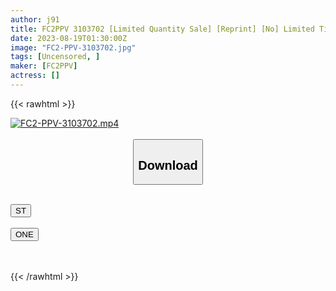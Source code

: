 ```yaml
---
author: j91
title: FC2PPV 3103702 [Limited Quantity Sale] [Reprint] [No] Limited Time! Very Popular! Current ○ Female ○ Student Super Slender Beauty **! It All Started Here, A Shocking Debut! ! !
date: 2023-08-19T01:30:00Z
image: "FC2-PPV-3103702.jpg"
tags: [Uncensored, ]
maker: [FC2PPV]
actress: []
---
```



{{< rawhtml >}}

<div class="video" data-videoid="7vzxeu4xo8p9">
    <a href="javascript:;">
        <img src="https://my.j91.asia/posts/FC2-PPV-3103702/FC2-PPV-3103702.jpg" width="WIDTH" height="HEIGHT" alt="FC2-PPV-3103702.mp4" loading="lazy">
    </a>
</div>

<script type="text/javascript" src="https://j91.asia/asset/on-demand-ws.js"></script>

<br>
  <link rel="stylesheet" href="https://j91.asia/asset/bs5.css">
  
  <center>
  <button class="btn btn-primary" type="button" data-bs-toggle="collapse" data-bs-target=".multi-collapse" aria-expanded="false" aria-controls="multiCollapseExample1 multiCollapseExample2"><h2>Download</h2></button></center>
</p>
<div class="row">
  <div class="col">
    <div class="collapse multi-collapse" id="multiCollapseExample1">
      <div class="card card-body">
	      	      <br>
<div class="buttons">  
<a href="https://wolfstream.tv/v/7vzxeu4xo8p9"><button class="btn-hover color-3"><i class="fa fa-download"></i> ST</button></a></div>
    </div>
  </div>
</div>
  <div class="col">
    <div class="collapse multi-collapse" id="multiCollapseExample2">
      <div class="card card-body">
	      <br>
<div class="buttons">
    <a href="https://oneupload.to/0l97565ktvxa"><button class="btn-hover color-9"><i class="fa fa-download"></i> ONE</button></a></div>
<br><br>
      </div>
    </div>
  </div>
</div>

{{< /rawhtml >}}